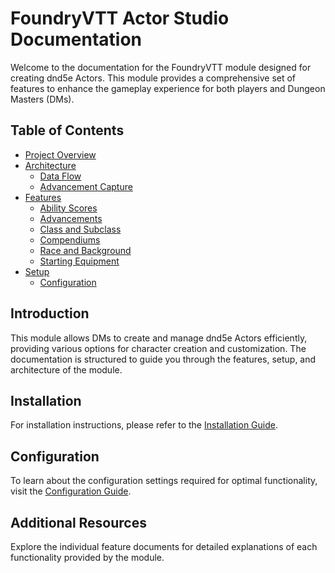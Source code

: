 # FoundryVTT Actor Studio Documentation

Welcome to the documentation for the FoundryVTT module designed for creating dnd5e Actors. This module provides a comprehensive set of features to enhance the gameplay experience for both players and Dungeon Masters (DMs).

## Table of Contents

- [Project Overview](app_overview.md)
- [Architecture](architecture/module_structure.md)
  - [Data Flow](architecture/data_flow.md)
  - [Advancement Capture](advancement_capture.md)
- [Features](features/actor_creation.md)
  - [Ability Scores](features/ability_scores.md)
  - [Advancements](features/advancements.md)
  - [Class and Subclass](features/class_subclass.md)
  - [Compendiums](features/compendiums.md)
  - [Race and Background](features/race_background.md)
  - [Starting Equipment](features/starting_equipment.md)
- [Setup](setup/installation.md)
  - [Configuration](setup/configuration.md)

## Introduction

This module allows DMs to create and manage dnd5e Actors efficiently, providing various options for character creation and customization. The documentation is structured to guide you through the features, setup, and architecture of the module.

## Installation

For installation instructions, please refer to the [Installation Guide](setup/installation.md).

## Configuration

To learn about the configuration settings required for optimal functionality, visit the [Configuration Guide](setup/configuration.md).

## Additional Resources

Explore the individual feature documents for detailed explanations of each functionality provided by the module.